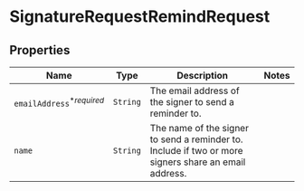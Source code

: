 

# SignatureRequestRemindRequest



## Properties

| Name | Type | Description | Notes |
|------------ | ------------- | ------------- | -------------|
| `emailAddress`<sup>*_required_</sup> | ```String``` |  The email address of the signer to send a reminder to.  |  |
| `name` | ```String``` |  The name of the signer to send a reminder to. Include if two or more signers share an email address.  |  |



